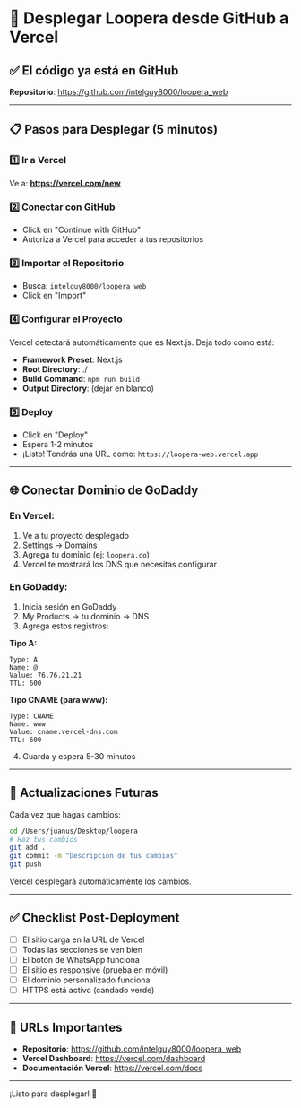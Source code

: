 # 🚀 Desplegar Loopera desde GitHub a Vercel

## ✅ El código ya está en GitHub
**Repositorio**: https://github.com/intelguy8000/loopera_web

---

## 📋 Pasos para Desplegar (5 minutos)

### 1️⃣ Ir a Vercel
Ve a: **https://vercel.com/new**

### 2️⃣ Conectar con GitHub
- Click en "Continue with GitHub"
- Autoriza a Vercel para acceder a tus repositorios

### 3️⃣ Importar el Repositorio
- Busca: `intelguy8000/loopera_web`
- Click en "Import"

### 4️⃣ Configurar el Proyecto
Vercel detectará automáticamente que es Next.js. Deja todo como está:
- **Framework Preset**: Next.js
- **Root Directory**: ./
- **Build Command**: `npm run build`
- **Output Directory**: (dejar en blanco)

### 5️⃣ Deploy
- Click en "Deploy"
- Espera 1-2 minutos
- ¡Listo! Tendrás una URL como: `https://loopera-web.vercel.app`

---

## 🌐 Conectar Dominio de GoDaddy

### En Vercel:
1. Ve a tu proyecto desplegado
2. Settings → Domains
3. Agrega tu dominio (ej: `loopera.co`)
4. Vercel te mostrará los DNS que necesitas configurar

### En GoDaddy:
1. Inicia sesión en GoDaddy
2. My Products → tu dominio → DNS
3. Agrega estos registros:

**Tipo A:**
```
Type: A
Name: @
Value: 76.76.21.21
TTL: 600
```

**Tipo CNAME (para www):**
```
Type: CNAME
Name: www
Value: cname.vercel-dns.com
TTL: 600
```

4. Guarda y espera 5-30 minutos

---

## 🔄 Actualizaciones Futuras

Cada vez que hagas cambios:

```bash
cd /Users/juanus/Desktop/loopera
# Haz tus cambios
git add .
git commit -m "Descripción de tus cambios"
git push
```

Vercel desplegará automáticamente los cambios.

---

## ✅ Checklist Post-Deployment

- [ ] El sitio carga en la URL de Vercel
- [ ] Todas las secciones se ven bien
- [ ] El botón de WhatsApp funciona
- [ ] El sitio es responsive (prueba en móvil)
- [ ] El dominio personalizado funciona
- [ ] HTTPS está activo (candado verde)

---

## 🎯 URLs Importantes

- **Repositorio**: https://github.com/intelguy8000/loopera_web
- **Vercel Dashboard**: https://vercel.com/dashboard
- **Documentación Vercel**: https://vercel.com/docs

---

¡Listo para desplegar! 🚀
